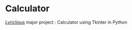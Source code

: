 # Calculator
[Lyriclious](https://lyriclious.com/) major project : Calculator using Tkinter in Python
